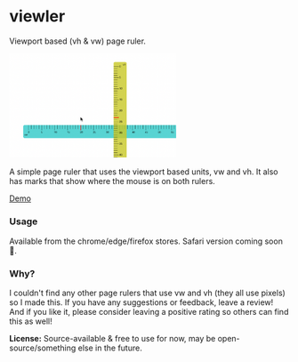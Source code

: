 # viewler

Viewport based (vh & vw) page ruler.

<img src="https://github.com/blobbybilb/viewler/blob/main/image.png?raw=true" alt="image of vieler rulers" width=300 />

A simple page ruler that uses the viewport based units, vw and vh. It also has marks that show where the mouse is on both rulers.

[Demo](https://viewler.pages.dev)

### Usage
Available from the chrome/edge/firefox stores. Safari version coming soon 😬.


### Why?
I couldn't find any other page rulers that use vw and vh (they all use pixels) so I made this. If you have any suggestions or feedback, leave a review! And if you like it, please consider leaving a positive rating so others can find this as well!

**License:** Source-available & free to use for now, may be open-source/something else in the future.
